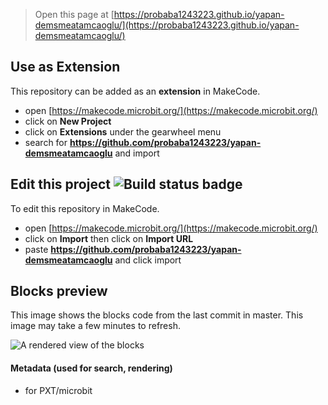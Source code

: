 
> Open this page at [https://probaba1243223.github.io/yapan-demsmeatamcaoglu/](https://probaba1243223.github.io/yapan-demsmeatamcaoglu/)

## Use as Extension

This repository can be added as an **extension** in MakeCode.

* open [https://makecode.microbit.org/](https://makecode.microbit.org/)
* click on **New Project**
* click on **Extensions** under the gearwheel menu
* search for **https://github.com/probaba1243223/yapan-demsmeatamcaoglu** and import

## Edit this project ![Build status badge](https://github.com/probaba1243223/yapan-demsmeatamcaoglu/workflows/MakeCode/badge.svg)

To edit this repository in MakeCode.

* open [https://makecode.microbit.org/](https://makecode.microbit.org/)
* click on **Import** then click on **Import URL**
* paste **https://github.com/probaba1243223/yapan-demsmeatamcaoglu** and click import

## Blocks preview

This image shows the blocks code from the last commit in master.
This image may take a few minutes to refresh.

![A rendered view of the blocks](https://github.com/probaba1243223/yapan-demsmeatamcaoglu/raw/master/.github/makecode/blocks.png)

#### Metadata (used for search, rendering)

* for PXT/microbit
<script src="https://makecode.com/gh-pages-embed.js"></script><script>makeCodeRender("{{ site.makecode.home_url }}", "{{ site.github.owner_name }}/{{ site.github.repository_name }}");</script>
